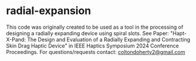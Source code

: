# radial-expansion
This code was originally created to be used as a tool in the processing of designing a radially expanding device using spiral slots. See Paper: "Hapt-X-Pand: The Design and Evaluation of a Radially Expanding and Contracting Skin Drag Haptic Device" in IEEE Haptics Symposium 2024 Conference Proceedings. 
For questions/requests contact: coltondoherty2@gmail.com
